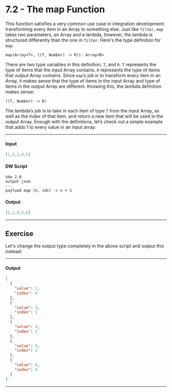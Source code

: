 # 7.2 - The map Function

This function satisfies a very common use case in integration development: transforming every item in an Array to something else. Just like `filter`, `map` takes two parameters, an Array and a lambda, however, the lambda is structured differently than the one in `filter`. Here's the type definition for `map`:
```
map(Array<T>, ((T, Number) -> R)): Array<R>
```
There are two type variables in this definition, `T`, and `R`. `T` represents the type of items that the *input* Array contains. `R` represents the type of items that *output* Array contains. Since `map`’s job is to transform every item in an Array, it makes sense that the type of items in the input Array and type of items in the output Array are different. Knowing this, the lambda definition makes sense:
```
((T, Number) -> R)
```
The lambda’s job is to take in each item of type `T` from the input Array, as well as the index of that item, and return a new item that will be used in the output Array. Enough with the definitions, let’s check out a simple example that adds 1 to every value in an input array:

---
#### Input
```json
[1,2,3,4,5]
```
#### DW Script
```dw
%dw 2.0
output json
---
payload map (n, idx) -> n + 1
```
#### Output
```json
[2,3,4,5,6]
```
---

## Exercise

Let's change the output type completely in the above script and output this instead:

----
#### Output
```json
[
  {
    "value": 2,
    "index": 0
  },
  {
    "value": 3,
    "index": 1
  },
  {
    "value": 4,
    "index": 2
  },
  {
    "value": 5,
    "index": 3
  },
  {
    "value": 6,
    "index": 4
  }
]
```
----
